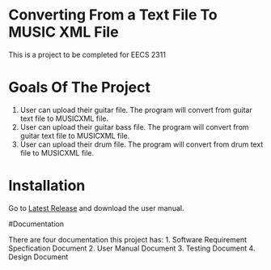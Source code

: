 # Converting From a Text File To MUSIC XML File 

This is a project to be completed for EECS 2311 

# Goals Of The Project 

1. User can upload their guitar file. The program will convert from guitar text file to MUSICXML file. 
2. User can upload their guitar bass file. The program will convert from guitar text file to MUSICXML file. 
3. User can upload their drum file. The program will convert from drum text file to MUSICXML file. 

# Installation

Go to [Latest Release](https://github.com/Vishwa061/2311-Group-12/releases/tag/1.0) and download the user manual.

#Documentation

There are four documentation this project has:
          1. Software Requirement Specfication Document
          2. User Manual Document
          3. Testing Document
          4. Design Document
